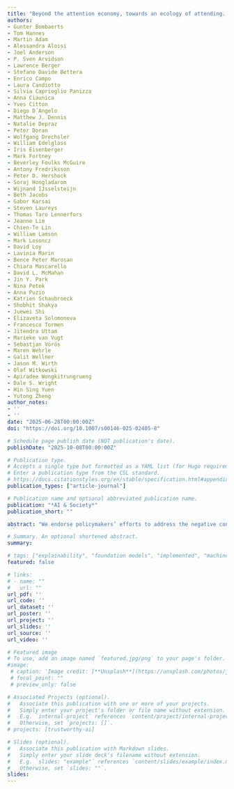 ```yaml
---
title: "Beyond the attention economy, towards an ecology of attending. A manifesto"
authors:
- Gunter Bombaerts
- Tom Hannes
- Martin Adam
- Alessandra Aloisi
- Joel Anderson
- P. Sven Arvidson
- Lawrence Berger
- Stefano Davide Bettera
- Enrico Campo
- Laura Candiotto
- Silvia Caprioglio Panizza
- Anna Ciaunica
- Yves Citton
- Diego D´Angelo
- Matthew J. Dennis
- Natalie Depraz
- Peter Doran
- Wolfgang Drechsler
- William Edelglass
- Iris Eisenberger
- Mark Fortney
- Beverley Foulks McGuire
- Antony Fredriksson
- Peter D. Hershock
- Soraj Hongladarom
- Wijnand IJsselsteijn
- Beth Jacobs
- Gabor Karsai
- Steven Laureys
- Thomas Taro Lennerfors
- Jeanne Lim
- Chien-Te Lin
- William Lamson
- Mark Losoncz
- David Loy
- Lavinia Marin
- Bence Peter Marosan
- Chiara Mascarello
- David L. McMahan
- Jin Y. Park
- Nina Petek
- Anna Puzio
- Katrien Schaubroeck
- Shobhit Shakya
- Juewei Shi
- Elizaveta Solomonova
- Francesco Tormen
- Jitendra Uttam
- Marieke van Vugt
- Sebastjan Vörös
- Maren Wehrle
- Galit Wellner
- Jason M. Wirth
- Olaf Witkowski
- Apiradee Wongkitrungrueng
- Dale S. Wright
- Hin Sing Yuen
- Yutong Zheng 
author_notes:
- ''
- ''
date: "2025-06-28T00:00:00Z"
doi: "https://doi.org/10.1007/s00146-025-02405-8"

# Schedule page publish date (NOT publication's date).
publishDate: "2025-10-08T00:00:00Z"

# Publication type.
# Accepts a single type but formatted as a YAML list (for Hugo requirements).
# Enter a publication type from the CSL standard.
# https://docs.citationstyles.org/en/stable/specification.html#appendix-iii-types
publication_types: ["article-journal"]

# Publication name and optional abbreviated publication name.
publication: "*AI & Society*"
publication_short: ""

abstract: "We endorse policymakers’ efforts to address the negative consequences of the attention economy’s technology but add that these approaches are often limited in their criticism of the systemic context of human attention. Starting from Buddhist philosophy, we advocate a broader approach: an ‘ecology of attending’ that centers on conceptualizing, designing, and using attention (1) in an embedded way and (2) focused on the alleviating of suffering. With ‘embedded’ we mean that attention is not a neutral, isolated mechanism but a meaning-engendering part of an ‘ecology’ of bodily, sociotechnical and moral frameworks. With ‘focused on the alleviation of suffering’ we mean that we explicitly move away from the (often implicit) conception of attention as a tool for gratifying desires. We analyze existing inquiries in these directions and urge them to be intensified and integrated. As to the design and function of our technological environment, we propose three questions for further research: How can technology help to acknowledge us as ‘ecological’ beings, rather than as self-sufficient individuals? How can technology help to raise awareness of our moral framework? And how can technology increase the conditions for ‘attending’ to the alleviation of suffering, by substituting our covert self-driven moral framework with an ecologically attending one? We believe in the urgency of transforming the inhumane attention economy sociotechnical system into a humane ecology of attending, and in our ability to contribute to it."

# Summary. An optional shortened abstract.
summary:

# tags: ["explainability", "foundation models", "implemented", "machine learning", "meta-review", "PRISMA", "trustworthiness"]
featured: false

# links:
# - name: ""
#   url: ""
url_pdf: ''
url_code: ''
url_dataset: ''
url_poster: ''
url_project: ''
url_slides: ''
url_source: ''
url_video: ''

# Featured image
# To use, add an image named `featured.jpg/png` to your page's folder. 
#image:
 # caption: 'Image credit: [**Unsplash**](https://unsplash.com/photos/jdD8gXaTZsc)'
 # focal_point: ""
 # preview_only: false

# Associated Projects (optional).
#   Associate this publication with one or more of your projects.
#   Simply enter your project's folder or file name without extension.
#   E.g. `internal-project` references `content/project/internal-project/index.md`.
#   Otherwise, set `projects: []`.
# projects: [trustworthy-ai]

# Slides (optional).
#   Associate this publication with Markdown slides.
#   Simply enter your slide deck's filename without extension.
#   E.g. `slides: "example"` references `content/slides/example/index.md`.
#   Otherwise, set `slides: ""`.
slides:
---
```

